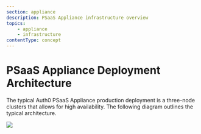 ```yaml
---
section: appliance
description: PSaaS Appliance infrastructure overview
topics:
    - appliance
    - infrastructure
contentType: concept
---
```

# PSaaS Appliance Deployment Architecture

The typical Auth0 PSaaS Appliance production deployment is a three-node clusters that allows for high availability. The following diagram outlines the typical architecture.

<img src="/media/articles/appliance/overview.svg" data-zoomable>